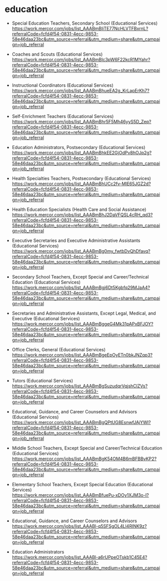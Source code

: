 # education

* Special Education Teachers, Secondary School (Educational Services)  
https://work.mercor.com/jobs/list_AAABmBliTE77NcHLVTFBxrnL?referralCode=fcfd4f54-0831-4ecc-9853-58e46daa23bc&utm_source=referral&utm_medium=share&utm_campaign=job_referral

* Coaches and Scouts (Educational Services)  
https://work.mercor.com/jobs/list_AAABmBlc3pW6F22kcR1MYahr?referralCode=fcfd4f54-0831-4ecc-9853-58e46daa23bc&utm_source=referral&utm_medium=share&utm_campaign=job_referral

* Instructional Coordinators (Educational Services)  
https://work.mercor.com/jobs/list_AAABmBhueEA2g_KrLapErKh7?referralCode=fcfd4f54-0831-4ecc-9853-58e46daa23bc&utm_source=referral&utm_medium=share&utm_campaign=job_referral

* Self-Enrichment Teachers (Educational Services)  
https://work.mercor.com/jobs/list_AAABmBhr5F5Mh46yyS5D_Zep?referralCode=fcfd4f54-0831-4ecc-9853-58e46daa23bc&utm_source=referral&utm_medium=share&utm_campaign=job_referral

* Education Administrators, Postsecondary (Educational Services)  
https://work.mercor.com/jobs/list_AAABmBhkEE2GjOdPv8hOJp2g?referralCode=fcfd4f54-0831-4ecc-9853-58e46daa23bc&utm_source=referral&utm_medium=share&utm_campaign=job_referral

* Health Specialties Teachers, Postsecondary (Educational Services)  
https://work.mercor.com/jobs/list_AAABmBhUCc2fv-MlE65JGZ2d?referralCode=fcfd4f54-0831-4ecc-9853-58e46daa23bc&utm_source=referral&utm_medium=share&utm_campaign=job_referral

* Health Education Specialists (Health Care and Social Assistance)  
https://work.mercor.com/jobs/list_AAABmBhJ2DaVFQSL4cRH_qd3?referralCode=fcfd4f54-0831-4ecc-9853-58e46daa23bc&utm_source=referral&utm_medium=share&utm_campaign=job_referral

* Executive Secretaries and Executive Administrative Assistants (Educational Services)  
https://work.mercor.com/jobs/list_AAABmBg0my_fwtbDvQhDfavq?referralCode=fcfd4f54-0831-4ecc-9853-58e46daa23bc&utm_source=referral&utm_medium=share&utm_campaign=job_referral

* Secondary School Teachers, Except Special and Career/Technical Education (Educational Services)  
https://work.mercor.com/jobs/list_AAABmBgj6Dt5Kgbfq29MJaA4?referralCode=fcfd4f54-0831-4ecc-9853-58e46daa23bc&utm_source=referral&utm_medium=share&utm_campaign=job_referral

* Secretaries and Administrative Assistants, Except Legal, Medical, and Executive (Educational Services)  
https://work.mercor.com/jobs/list_AAABmBggeG4Mk31pAPxBFJOY?referralCode=fcfd4f54-0831-4ecc-9853-58e46daa23bc&utm_source=referral&utm_medium=share&utm_campaign=job_referral

* Office Clerks, General (Educational Services)  
https://work.mercor.com/jobs/list_AAABmBgeEpOyETn0bkJNZqp3?referralCode=fcfd4f54-0831-4ecc-9853-58e46daa23bc&utm_source=referral&utm_medium=share&utm_campaign=job_referral

* Tutors (Educational Services)  
https://work.mercor.com/jobs/list_AAABmBgSuzudqrVqjshClZVs?referralCode=fcfd4f54-0831-4ecc-9853-58e46daa23bc&utm_source=referral&utm_medium=share&utm_campaign=job_referral

* Educational, Guidance, and Career Counselors and Advisors (Educational Services)  
https://work.mercor.com/jobs/list_AAABmBgQPtUG8EsnwfJAjYWI?referralCode=fcfd4f54-0831-4ecc-9853-58e46daa23bc&utm_source=referral&utm_medium=share&utm_campaign=job_referral

* Middle School Teachers, Except Special and Career/Technical Education (Educational Services)  
https://work.mercor.com/jobs/list_AAABmBgK54OM4B6mBFBBvKP2?referralCode=fcfd4f54-0831-4ecc-9853-58e46daa23bc&utm_source=referral&utm_medium=share&utm_campaign=job_referral

* Elementary School Teachers, Except Special Education (Educational Services)  
https://work.mercor.com/jobs/list_AAABmBfuePu-xDOy1XJM3o-I?referralCode=fcfd4f54-0831-4ecc-9853-58e46daa23bc&utm_source=referral&utm_medium=share&utm_campaign=job_referral

* Educational, Guidance, and Career Counselors and Advisors  
https://work.mercor.com/jobs/list_AAABl-q5SFSgOL4Ll4RINK9z?referralCode=fcfd4f54-0831-4ecc-9853-58e46daa23bc&utm_source=referral&utm_medium=share&utm_campaign=job_referral

* Education Administrators  
https://work.mercor.com/jobs/list_AAABl-a6rUPpeOTskb1C45E4?referralCode=fcfd4f54-0831-4ecc-9853-58e46daa23bc&utm_source=referral&utm_medium=share&utm_campaign=job_referral


